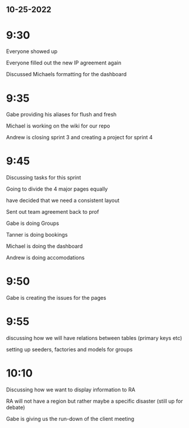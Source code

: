 ## 10-25-2022 

# 9:30
Everyone showed up

Everyone filled out the new IP agreement again

Discussed Michaels formatting for the dashboard 

# 9:35

Gabe providing his aliases for flush and fresh

Michael is working on the wiki for our repo

Andrew is closing sprint 3 and creating a project for sprint 4

# 9:45

Discussing tasks for this sprint 

Going to divide the 4 major pages equally 

have decided that we need a consistent layout 

Sent out team agreement back to prof

Gabe is doing Groups

Tanner is doing bookings

Michael is doing the dashboard

Andrew is doing accomodations 

# 9:50 

Gabe is creating the issues for the pages 


# 9:55 

discussing how we will have relations between tables (primary keys etc)

setting up seeders, factories and models for groups 

# 10:10 

Discussing how we want to display information to RA

RA will not have a region but rather maybe a specific disaster (still up for debate)

Gabe is giving us the run-down of the client meeting 

